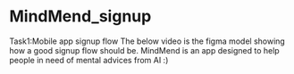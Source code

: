 # MindMend_signup
Task1:Mobile app signup flow The below video is the figma model showing how a good signup flow should be.  MindMend is an app designed to help people in need of mental advices from AI :)
